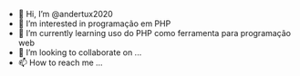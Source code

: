 - 👋 Hi, I’m @andertux2020
- 👀 I’m interested in  programação em PHP
- 🌱 I’m currently learning  uso do PHP como  ferramenta para programação web
- 💞️ I’m looking to collaborate on ...
- 📫 How to reach me ...

<!---
andertux2020/andertux2020 is a ✨ special ✨ repository because its `README.md` (this file) appears on your GitHub profile.
You can click the Preview link to take a look at your changes.
--->
